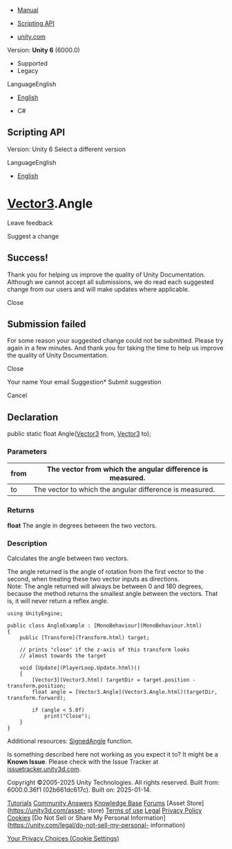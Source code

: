 [ ]()

  * [Manual](../Manual/index.html)
  * [Scripting API](../ScriptReference/index.html)

  * [unity.com](https://unity.com/)

Version: **Unity 6** (6000.0)

  * Supported
  * Legacy

LanguageEnglish

  * [English]()

  * C#

[ ](https://docs.unity3d.com)

## Scripting API

Version: Unity 6 Select a different version

LanguageEnglish

  * [English]()

#  [Vector3](Vector3.html).Angle

Leave feedback

Suggest a change

## Success!

Thank you for helping us improve the quality of Unity Documentation. Although
we cannot accept all submissions, we do read each suggested change from our
users and will make updates where applicable.

Close

## Submission failed

For some reason your suggested change could not be submitted. Please <a>try
again</a> in a few minutes. And thank you for taking the time to help us
improve the quality of Unity Documentation.

Close

Your name Your email Suggestion* Submit suggestion

Cancel

[ ]()

## Declaration

public static float Angle([Vector3](Vector3.html) from,
[Vector3](Vector3.html) to);

### Parameters

from | The vector from which the angular difference is measured.  
---|---  
to | The vector to which the angular difference is measured.  
  
### Returns

**float** The angle in degrees between the two vectors.

### Description

Calculates the angle between two vectors.

The angle returned is the angle of rotation from the first vector to the
second, when treating these two vector inputs as directions.  
Note: The angle returned will always be between 0 and 180 degrees, because the
method returns the smallest angle between the vectors. That is, it will never
return a reflex angle.

    
    
    using UnityEngine;  
      
    public class AngleExample : [MonoBehaviour](MonoBehaviour.html)
    {
        public [Transform](Transform.html) target;  
      
        // prints "close" if the z-axis of this transform looks
        // almost towards the target  
      
        void [Update](PlayerLoop.Update.html)()
        {
            [Vector3](Vector3.html) targetDir = target.position - transform.position;
            float angle = [Vector3.Angle](Vector3.Angle.html)(targetDir, transform.forward);  
      
            if (angle < 5.0f)
                print("Close");
        }
    }
    

Additional resources: [SignedAngle](Vector3.SignedAngle.html) function.

Is something described here not working as you expect it to? It might be a
**Known Issue**. Please check with the Issue Tracker at
[issuetracker.unity3d.com](https://issuetracker.unity3d.com).

Copyright ©2005-2025 Unity Technologies. All rights reserved. Built from:
6000.0.36f1 (02b661dc617c). Built on: 2025-01-14.

[Tutorials](https://unity3d.com/learn) [Community
Answers](https://answers.unity3d.com) [Knowledge
Base](https://support.unity3d.com/hc/en-us)
[Forums](https://forum.unity3d.com) [Asset Store](https://unity3d.com/asset-
store) [Terms of use](https://docs.unity3d.com/Manual/TermsOfUse.html)
[Legal](https://unity.com/legal) [Privacy
Policy](https://unity.com/legal/privacy-policy)
[Cookies](https://unity.com/legal/cookie-policy) [Do Not Sell or Share My
Personal Information](https://unity.com/legal/do-not-sell-my-personal-
information)

[Your Privacy Choices (Cookie Settings)](javascript:void\(0\);)

